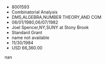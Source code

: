 
* 8001593
* Combinatorial Analysis
* DMS,ALGEBRA,NUMBER THEORY,AND COM
* 06/01/1980,06/07/1982
* Joel Spencer,NY,SUNY at Stony Brook
* Standard Grant
*   name not available
* 11/30/1984
* USD 66,360.00

nan
